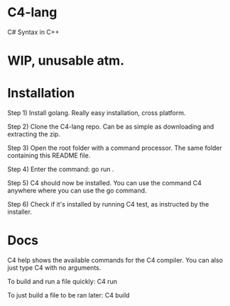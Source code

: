 # C4-lang
 C# Syntax in C++
 
# WIP, unusable atm.

# Installation
Step 1) Install golang. Really easy installation, cross platform.

Step 2) Clone the C4-lang repo. Can be as simple as downloading and extracting the zip.

Step 3) Open the root folder with a command processor. The same folder containing this README file.

Step 4) Enter the command: go run .

Step 5) C4 should now be installed. You can use the command C4 anywhere where you can use the go command.

Step 6) Check if it's installed by running C4 test, as instructed by the installer.

# Docs
C4 help shows the available commands for the C4 compiler. You can also just type C4 with no arguments.

To build and run a file quickly: C4 run <filename>

To just build a file to be ran later: C4 build <filename>
